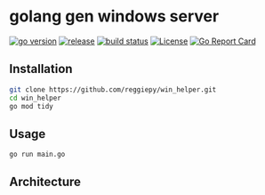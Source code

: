 # golang gen windows server

[![go version](https://img.shields.io/github/go-mod/go-version/reggiepy/win_helper?color=success&filename=go.mod&style=flat)](https://github.com/reggiepy/win_helper)
[![release](https://img.shields.io/github/v/tag/reggiepy/win_helper?color=success&label=release)](https://github.com/reggiepy/win_helper)
[![build status](https://img.shields.io/badge/build-pass-success.svg?style=flat)](https://github.com/reggiepy/win_helper)
[![License](https://img.shields.io/badge/license-GNU%203.0-success.svg?style=flat)](https://github.com/reggiepy/win_helper)
[![Go Report Card](https://goreportcard.com/badge/github.com/reggiepy/win_helper)](https://goreportcard.com/report/github.com/reggiepy/win_helper)

## Installation

```bash
git clone https://github.com/reggiepy/win_helper.git
cd win_helper
go mod tidy
```

## Usage

```bash
go run main.go
```

## Architecture
